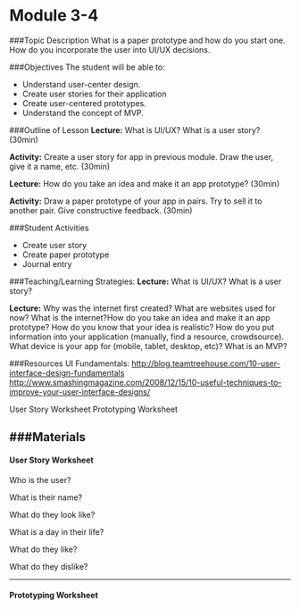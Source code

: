 # Module 3-4

###Topic Description
What is a paper prototype and how do you start one. How do you incorporate the user into UI/UX decisions.

###Objectives
The student will be able to:
- Understand user-center design.
- Create user stories for their application
- Create user-centered prototypes.
- Understand the concept of MVP.

###Outline of Lesson
**Lecture:** What is UI/UX? What is a user story? (30min)

**Activity:** Create a user story for app in previous module. Draw the user, give it a name, etc. (30min)

**Lecture:** How do you take an idea and make it an app prototype? (30min)

**Activity:** Draw a paper prototype of your app in pairs. Try to sell it to another pair. Give constructive feedback. (30min)


###Student Activities
- Create user story
- Create paper prototype
- Journal entry

###Teaching/Learning Strategies:
**Lecture:** What is UI/UX? What is a user story?

**Lecture:** Why was the internet first created? What are websites used for now? What is the internet?How do you take an idea and make it an app prototype? How do you know that your idea is realistic? How do you put information into your application (manually, find a resource, crowdsource). What device is your app for (mobile, tablet, desktop, etc)? What is an MVP?

###Resources
UI Fundamentals:
http://blog.teamtreehouse.com/10-user-interface-design-fundamentals
http://www.smashingmagazine.com/2008/12/15/10-useful-techniques-to-improve-your-user-interface-designs/

User Story Worksheet
Prototyping Worksheet

###Materials
---
#### User Story Worksheet

Who is the user?

What is their name?

What do they look like?

What is a day in their life?

What do they like?

What do they dislike?

---
#### Prototyping Worksheet


